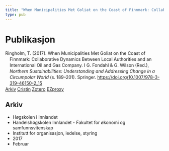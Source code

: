 ```yaml
---
title: "When Municipalities Met Goliat on the Coast of Finnmark: Collaborative Dynamics Between Local Authorities and an International Oil and Gas Company"
type: pub
---
```

<h1>Publikasjon</h1>
<article id="csl-bib-container-XAN44249" class="csl-bib-container">
  <div class="csl-bib-body" style="line-height: 1.35; padding-left: 1em; text-indent:-1em;">
  <div class="csl-entry">Ringholm, T. (2017). When Municipalities Met Goliat on the Coast of Finnmark: Collaborative Dynamics Between Local Authorities and an International Oil and Gas Company. I G. Fondahl &amp; G. Wilson (Red.), <i>Northern Sustainabilities: Understanding and Addressing Change in a Circumpolar World</i> (s. 189&#x2013;201). Springer. <a href="https://doi.org/10.1007/978-3-319-46150-2_15">https://doi.org/10.1007/978-3-319-46150-2_15</a></div>
</div>
  <div class="csl-bib-buttons">
    <a href="#taxonomy-article-XAN44249" class="csl-bib-button">Arkiv</a>
    <a href="https://app.cristin.no/results/show.jsf?id=1451253" alt="Cristin URL" class="csl-bib-button">Cristin</a>
    <a href="http://zotero.org/groups/5022929/items/XAN44249" alt="Zotero URL" class="csl-bib-button">Zotero</a>
    <a href="http://ezproxy.inn.no/login?url=https://doi.org/10.1007/978-3-319-46150-2_15" class="csl-bib-button">EZproxy</a>
  </div>
  <div id="csl-bib-meta-container-XAN44249"></div>
</article>
<div id="csl-bib-meta-XAN44249" class="csl-bib-meta">
  <article id="taxonomy-article-XAN44249" class="taxonomy-article">
    <h1>Arkiv</h1>
    <ul>
      <li>Høgskolen i Innlandet</li>
      <li>Handelshøgskolen Innlandet - Fakultet for økonomi og samfunnsvitenskap</li>
      <li>Institutt for organisasjon, ledelse, styring</li>
      <li>2017</li>
      <li>Februar</li>
    </ul>
  </article>
</div>
